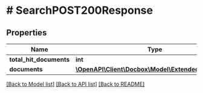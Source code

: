 # # SearchPOST200Response

## Properties

Name | Type | Description | Notes
------------ | ------------- | ------------- | -------------
**total_hit_documents** | **int** |  | [optional]
**documents** | [**\OpenAPI\Client\Docbox\Model\ExtendedDocument[]**](ExtendedDocument.md) |  | [optional]

[[Back to Model list]](../../README.md#models) [[Back to API list]](../../README.md#endpoints) [[Back to README]](../../README.md)
